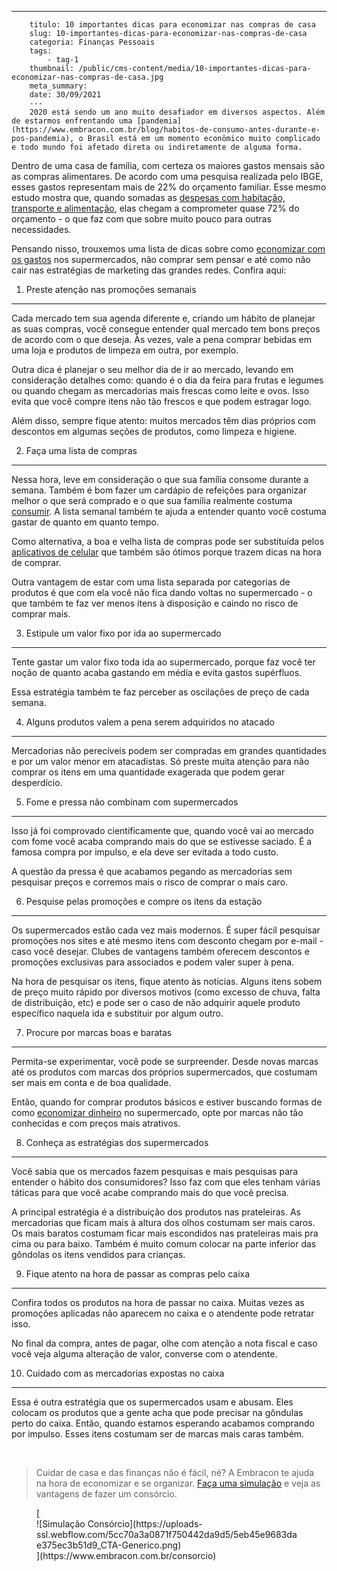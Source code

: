 ---
        titulo: 10 importantes dicas para economizar nas compras de casa
        slug: 10-importantes-dicas-para-economizar-nas-compras-de-casa
        categoria: Finanças Pessoais
        tags:
            - tag-1
        thumbnail: /public/cms-content/media/10-importantes-dicas-para-economizar-nas-compras-de-casa.jpg
        meta_summary: 
        date: 30/09/2021
        ---
        2020 está sendo um ano muito desafiador em diversos aspectos. Além de estarmos enfrentando uma [pandemia](https://www.embracon.com.br/blog/habitos-de-consumo-antes-durante-e-pos-pandemia), o Brasil está em um momento econômico muito complicado e todo mundo foi afetado direta ou indiretamente de alguma forma.

Dentro de uma casa de família, com certeza os maiores gastos mensais são as compras alimentares. De acordo com uma pesquisa realizada pelo IBGE, esses gastos representam mais de 22% do orçamento familiar. Esse mesmo estudo mostra que, quando somadas as [despesas com habitação, transporte e alimentação](https://www.embracon.com.br/blog/como-economizar-nas-contas-de-casa-em-tempos-de-crise-economica), elas chegam a comprometer quase 72% do orçamento - o que faz com que sobre muito pouco para outras necessidades.

Pensando nisso, trouxemos uma lista de dicas sobre como [economizar com os gastos](https://www.embracon.com.br/blog/como-identificar-e-eliminar-gastos-desnecessarios) nos supermercados, não comprar sem pensar e até como não cair nas estratégias de marketing das grandes redes. Confira aqui:

1. Preste atenção nas promoções semanais
----------------------------------------

Cada mercado tem sua agenda diferente e, criando um hábito de planejar as suas compras, você consegue entender qual mercado tem bons preços de acordo com o que deseja. Às vezes, vale a pena comprar bebidas em uma loja e produtos de limpeza em outra, por exemplo.

Outra dica é planejar o seu melhor dia de ir ao mercado, levando em consideração detalhes como: quando é o dia da feira para frutas e legumes ou quando chegam as mercadorias mais frescas como leite e ovos. Isso evita que você compre itens não tão frescos e que podem estragar logo.

Além disso, sempre fique atento: muitos mercados têm dias próprios com descontos em algumas seções de produtos, como limpeza e higiene.

2. Faça uma lista de compras
----------------------------

Nessa hora, leve em consideração o que sua família consome durante a semana. Também é bom fazer um cardápio de refeições para organizar melhor o que será comprado e o que sua família realmente costuma [consumir](https://www.embracon.com.br/blog/conheca-o-consumo-consciente-e-saiba-por-que-ele-faz-bem-para-o-seu-bolso). A lista semanal também te ajuda a entender quanto você costuma gastar de quanto em quanto tempo.

Como alternativa, a boa e velha lista de compras pode ser substituída pelos [aplicativos de celular](https://www.embracon.com.br/blog/4-aplicativos-de-financas-para-te-ajudar-a-economizar-mais-dinheiro) que também são ótimos porque trazem dicas na hora de comprar.

Outra vantagem de estar com uma lista separada por categorias de produtos é que com ela você não fica dando voltas no supermercado - o que também te faz ver menos itens à disposição e caindo no risco de comprar mais.

3. Estipule um valor fixo por ida ao supermercado
-------------------------------------------------

Tente gastar um valor fixo toda ida ao supermercado, porque faz você ter noção de quanto acaba gastando em média e evita gastos supérfluos.

Essa estratégia também te faz perceber as oscilações de preço de cada semana.

4. Alguns produtos valem a pena serem adquiridos no atacado
-----------------------------------------------------------

Mercadorias não perecíveis podem ser compradas em grandes quantidades e por um valor menor em atacadistas. Só preste muita atenção para não comprar os itens em uma quantidade exagerada que podem gerar desperdício.

5. Fome e pressa não combinam com supermercados
-----------------------------------------------

Isso já foi comprovado cientificamente que, quando você vai ao mercado com fome você acaba comprando mais do que se estivesse saciado. É a famosa compra por impulso, e ela deve ser evitada a todo custo.

A questão da pressa é que acabamos pegando as mercadorias sem pesquisar preços e corremos mais o risco de comprar o mais caro.

6. Pesquise pelas promoções e compre os itens da estação
--------------------------------------------------------

Os supermercados estão cada vez mais modernos. É super fácil pesquisar promoções nos sites e até mesmo itens com desconto chegam por e-mail - caso você desejar. Clubes de vantagens também oferecem descontos e promoções exclusivas para associados e podem valer super à pena.

Na hora de pesquisar os itens, fique atento às notícias. Alguns itens sobem de preço muito rápido por diversos motivos (como excesso de chuva, falta de distribuição, etc) e pode ser o caso de não adquirir aquele produto específico naquela ida e substituir por algum outro.

7. Procure por marcas boas e baratas
------------------------------------

Permita-se experimentar, você pode se surpreender. Desde novas marcas até os produtos com marcas dos próprios supermercados, que costumam ser mais em conta e de boa qualidade.

Então, quando for comprar produtos básicos e estiver buscando formas de como [economizar dinheiro](https://www.embracon.com.br/blog/5-erros-que-voce-deve-evitar-para-conseguir-economizar-dinheiro) no supermercado, opte por marcas não tão conhecidas e com preços mais atrativos.

8. Conheça as estratégias dos supermercados
-------------------------------------------

Você sabia que os mercados fazem pesquisas e mais pesquisas para entender o hábito dos consumidores? Isso faz com que eles tenham várias táticas para que você acabe comprando mais do que você precisa.

A principal estratégia é a distribuição dos produtos nas prateleiras. As mercadorias que ficam mais à altura dos olhos costumam ser mais caros. Os mais baratos costumam ficar mais escondidos nas prateleiras mais pra cima ou para baixo. Também é muito comum colocar na parte inferior das gôndolas os itens vendidos para crianças.

9. Fique atento na hora de passar as compras pelo caixa
-------------------------------------------------------

Confira todos os produtos na hora de passar no caixa. Muitas vezes as promoções aplicadas não aparecem no caixa e o atendente pode retratar isso.

No final da compra, antes de pagar, olhe com atenção a nota fiscal e caso você veja alguma alteração de valor, converse com o atendente.

10. Cuidado com as mercadorias expostas no caixa
------------------------------------------------

 Essa é outra estratégia que os supermercados usam e abusam. Eles colocam os produtos que a gente acha que pode precisar na gôndulas perto do caixa. Então, quando estamos esperando acabamos comprando por impulso. Esses itens costumam ser de marcas mais caras também.

‍

> Cuidar de casa e das finanças não é fácil, né? A Embracon te ajuda na hora de economizar e se organizar. [Faça uma simulação](https://www.embracon.com.br/consorcio) e veja as vantagens de fazer um consórcio.

<figure class="w-richtext-figure-type-image w-richtext-align-center">[<div>![Simulação Consórcio](https://uploads-ssl.webflow.com/5cc70a3a0871f750442da9d5/5eb45e9683dae375ec3b51d9_CTA-Generico.png)</div>](https://www.embracon.com.br/consorcio)</figure>
        